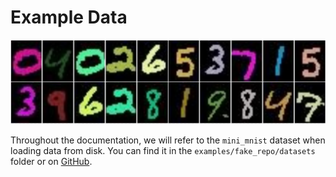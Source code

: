 # Example Data

![minimnist](../images/minimnist.png "minimnist")

Throughout the documentation, we will refer to the `mini_mnist` dataset when loading data from disk.
You can find it in the `examples/fake_repo/datasets` folder or on [GitHub](https://github.com/eyecan-ai/pipelime-python/tree/main/examples/fake_repo/datasets).
